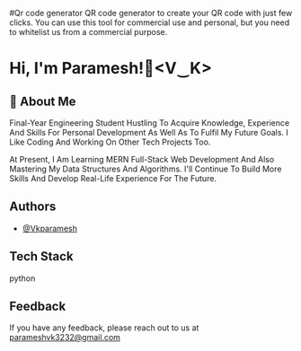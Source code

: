 
#Qr code generator
 QR code generator to create your QR code with just few clicks. You can use this tool for commercial use and personal, but you need to whitelist us from a commercial purpose.
# Hi, I'm Paramesh!👋<V‿K>


## 🚀 About Me
Final-Year Engineering Student Hustling To Acquire Knowledge, Experience And Skills For Personal Development As Well As To Fulfil My Future Goals. I Like Coding And Working On Other Tech Projects Too.

At Present, I Am Learning MERN Full-Stack Web Development And Also Mastering My Data Structures And Algorithms. I'll Continue To Build More Skills And Develop Real-Life Experience For The Future.


## Authors

- [@Vkparamesh](https://github.com/Vkparamesh)


## Tech Stack

python





## Feedback

If you have any feedback, please reach out to us at parameshvk3232@gmail.com



